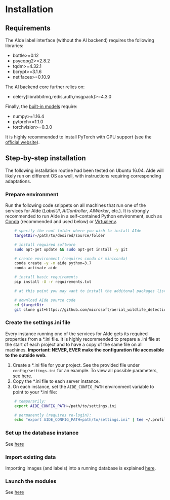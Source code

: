 # Installation

## Requirements

The AIde label interface (without the AI backend) requires the following libraries:

* bottle>=0.12
* psycopg2>=2.8.2
* tqdm>=4.32.1
* bcrypt>=3.1.6
* netifaces>=0.10.9

The AI backend core further relies on:

* celery[librabbitmq,redis,auth,msgpack]>=4.3.0


Finally, the [built-in models](builtin_models.md) require:

* numpy>=1.16.4
* pytorch>=1.1.0
* torchvision>=0.3.0

It is highly recommended to install PyTorch with GPU support (see the [official website](https://pytorch.org/get-started/locally/)).


## Step-by-step installation

The following installation routine had been tested on Ubuntu 16.04. AIde will likely run on different OS as well, with instructions requiring corresponding adaptations.



### Prepare environment

Run the following code snippets on all machines that run one of the services for AIde (_LabelUI_, _AIController_, _AIWorker_, etc.).
It is strongly recommended to run AIde in a self-contained Python environment, such as [Conda](https://conda.io/) (recommended and used below) or [Virtualenv](https://virtualenv.pypa.io).

```bash
    # specify the root folder where you wish to install AIde
    targetDir=/path/to/desired/source/folder

    # install required software
    sudo apt-get update && sudo apt-get install -y git

    # create environment (requires conda or miniconda)
    conda create -y -n aide python=3.7
    conda activate aide

    # install basic requirements
    pip install -U -r requirements.txt

    # at this point you may want to install the additonal packages listed above, if required

    # download AIde source code
    cd $targetDir
    git clone git+https://github.com/microsoft/aerial_wildlife_detection.git
```


### Create the settings.ini file

Every instance running one of the services for AIde gets its required properties from a *.ini file.
It is highly recommended to prepare a .ini file at the start of each project and to have a copy of the same file on all machines.
**Important: NEVER, EVER make the configuration file accessible to the outside web.**

1. Create a *.ini file for your project. See the provided file under `config/settings.ini` for an example. To view all possible parameters, see [here](configure_settings.md).
2. Copy the *.ini file to each server instance.
3. On each instance, set the `AIDE_CONFIG_PATH` environment variable to point to your *.ini file:
```bash
    # temporarily:
    export AIDE_CONFIG_PATH=/path/to/settings.ini

    # permanently (requires re-login):
    echo "export AIDE_CONFIG_PATH=path/to/settings.ini" | tee ~/.profile
```


### Set up the database instance

See [here](setup_db.md)




### Import existing data

Importing images (and labels) into a running database is explained [here](import_data.md).



### Launch the modules

See [here](launch_aide.md)